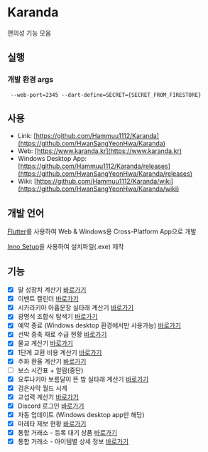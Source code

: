 # Karanda

편의성 기능 모음

## 실행
### 개발 환경 args
```
 --web-port=2345 --dart-define=SECRET={SECRET_FROM_FIRESTORE}
```

## 사용

- Link: [https://github.com/Hammuu1112/Karanda](https://github.com/HwanSangYeonHwa/Karanda)
- Web: [https://www.karanda.kr](https://www.karanda.kr)
- Windows Desktop App: [https://github.com/Hammuu1112/Karanda/releases](https://github.com/HwanSangYeonHwa/Karanda/releases)
- Wiki: [https://github.com/Hammuu1112/Karanda/wiki](https://github.com/HwanSangYeonHwa/Karanda/wiki)

## 개발 언어

[Flutter](https://flutter.dev/)를 사용하여 Web & Windows용 Cross-Platform App으로 개발

[Inno Setup](https://jrsoftware.org/)을 사용하여 설치파일(.exe) 제작

## 기능

- [x] 말 성장치 계산기 [바로가기](https://www.karanda.kr/#/horse)
- [x] 이벤트 캘린더 [바로가기](https://www.karanda.kr/#/event-calender)
- [x] 시카라키아 아홉문장 실타래 계산기 [바로가기](https://www.karanda.kr/#/sycrakea)
- [x] 광명석 조합식 탐색기 [바로가기](https://www.karanda.kr/#/artifact)
- [x] 예약 종료 (Windows desktop 환경에서만 사용가능) [바로가기](https://www.karanda.kr/#/shutdown-scheduler)
- [x] 선박 증축 재료 수급 현황 [바로가기](https://www.karanda.kr/#/ship-upgrading)
- [x] 물교 계산기 [바로가기](https://www.karanda.kr/#/trade-calculator)
- [x] 1단계 교환 비용 계산기 [바로가기](https://www.karanda.kr/#/trade-calculator)
- [x] 주화 환율 계산기 [바로가기](https://www.karanda.kr/#/trade-calculator)
- [ ] 보스 시간표 + 알람(중단)
- [x] 요루나키아 보름달이 뜬 밤 실타래 계산기 [바로가기](https://www.karanda.kr/#/yolunakea-moon)
- [x] 검은사막 월드 시계
- [x] 교섭력 계산기 [바로가기](https://www.karanda.kr/#/trade-calculator)
- [x] Discord 로그인 [바로가기](https://www.karanda.kr/#/auth/authrization)
- [x] 자동 업데이트 (Windows desktop app만 해당)
- [x] 마레타 제보 현황 [바로가기](https://www.karanda.kr/#/maretta)
- [x] 통합 거래소 - 등록 대기 상품 [바로가기](https://www.karanda.kr/#/trade-market)
- [x] 통합 거래소 - 아이템별 상세 정보 [바로가기](https://www.karanda.kr/#/trade-market/detail?name=검은+침식의+귀걸이)